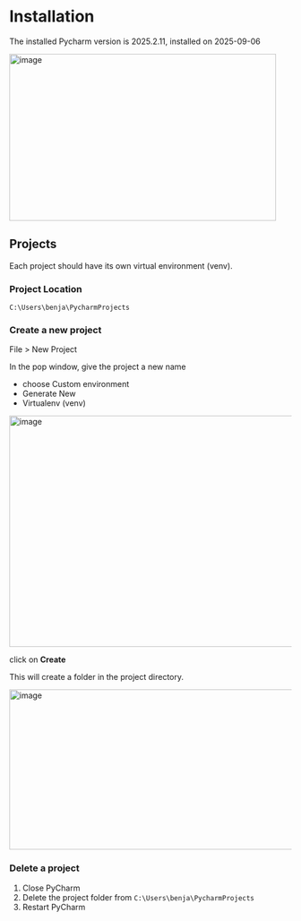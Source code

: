 # Installation

The installed Pycharm version is 2025.2.11, installed on 2025-09-06

<img width="476" height="298" alt="image" src="https://github.com/user-attachments/assets/8b2a6fbd-1c99-4968-9816-43ad742cbf88" />

## Projects

Each project should have its own virtual environment (venv).

### Project Location

```
C:\Users\benja\PycharmProjects
```

### Create a new project

File > New Project

In the pop window, give the project a new name
* choose Custom environment
* Generate New
* Virtualenv (venv)

<img width="997" height="413" alt="image" src="https://github.com/user-attachments/assets/665f78cb-974d-4d0f-a93d-26a26f7485bd" />

click on **Create**

This will create a folder in the project directory.

<img width="822" height="286" alt="image" src="https://github.com/user-attachments/assets/cc003a3f-5d58-4db4-ad1f-7b3a9ccf6594" />

### Delete a project 

1. Close PyCharm
2. Delete the project folder from `C:\Users\benja\PycharmProjects`
3. Restart PyCharm
